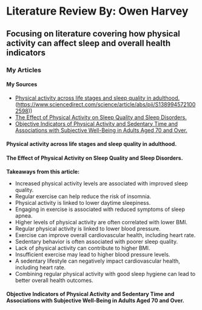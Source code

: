 # Literature Review By: Owen Harvey
## Focusing on literature covering how physical activity can affect sleep and overall health indicators

### My Articles 
#### My Sources
- [Physical activity across life stages and sleep quality in adulthood.]([https://www.sleepfoundation.org/physical-activity#:~:text=While%20acute%20physical%20activity%20can,efficiency%2C%20and%20less%20overall%20anxiety.])(https://www.sciencedirect.com/science/article/abs/pii/S1389945721002598))
- [The Effect of Physical Activity on Sleep Quality and Sleep Disorders.](https://www.ncbi.nlm.nih.gov/pmc/articles/PMC10503965/#:~:text=Scientific%20literature%20shows%20that%20adults%20who%20exercised,insomnia%2C%20daytime%20sleepiness%2C%20and%20sleep%20apnea%20[15%2C19%2C20].)
- [Objective Indicators of Physical Activity and Sedentary Time and Associations with Subjective Well-Being in Adults Aged 70 and Over.](https://www.mdpi.com/1660-4601/11/1/643)



#### Physical activity across life stages and sleep quality in adulthood.

#### The Effect of Physical Activity on Sleep Quality and Sleep Disorders.
**Takeaways from this article:**
- Increased physical activity levels are associated with improved sleep quality.
- Regular exercise can help reduce the risk of insomnia.
- Physical activity is linked to lower daytime sleepiness.
- Engaging in exercise is associated with reduced symptoms of sleep apnea.
- Higher levels of physical activity are often correlated with lower BMI.
- Regular physical activity is linked to lower blood pressure.
- Exercise can improve overall cardiovascular health, including heart rate.
- Sedentary behavior is often associated with poorer sleep quality.
- Lack of physical activity can contribute to higher BMI.
- Insufficient exercise may lead to higher blood pressure levels.
- A sedentary lifestyle can negatively impact cardiovascular health, including heart rate.
- Combining regular physical activity with good sleep hygiene can lead to better overall health outcomes.

#### Objective Indicators of Physical Activity and Sedentary Time and Associations with Subjective Well-Being in Adults Aged 70 and Over.
